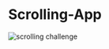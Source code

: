 # Scrolling-App
![scrolling challenge](https://user-images.githubusercontent.com/80376171/145669389-bfa5ead4-1162-4231-b780-95a3aa21fbae.gif)
